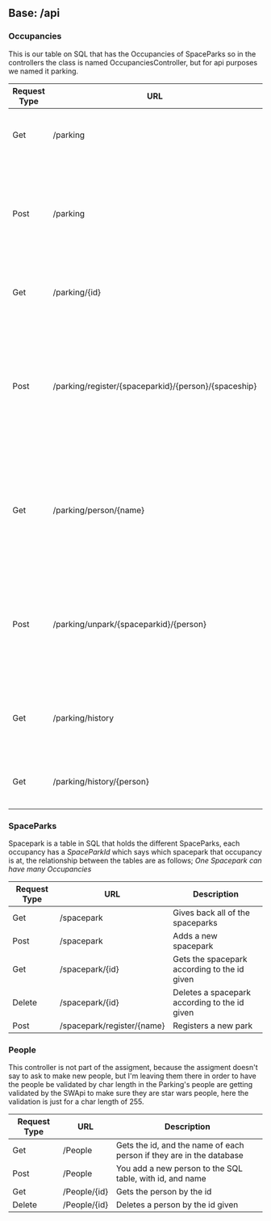 ## Base: /api

### Occupancies 
This is our table on SQL that has the Occupancies of SpaceParks so in the controllers the class is named OccupanciesController, but for api purposes we named it parking.

Request Type | URL | Description
------------ | --- | -----------
| Get | /parking | Give back a list of current parked ships. |
| Post | /parking | Register a parking, with a Occupancy Object, using this to validate the information in the database |
| Get | /parking/{id} | Gives back a specific parked ship according to the Id. |
| Post | /parking/register/{spaceparkid}/{person}/{spaceship} | Parks a spaceship according to the SW name given. **Validates** that it's a SW person, along with a  correct spaceship in the *background* |
| Get | /parking/person/{name} | Searches for parking depending on name given, **validates** after a Star Wars character name in the background. |
| Post | /parking/unpark/{spaceparkid}/{person} | Unparks a person *depending* on the name given, gives back the **amount paid** along with **hours** that they stayed |
| Get | /parking/history | Gives back *all* of the history reconds on the occupancy table |
| Get | /parking/history/{person} | Give back the history of a *specified* person. |

### SpaceParks
Spacepark is a table in SQL that holds the different SpaceParks, each occupancy has a *SpaceParkId* which says which spacepark that occupancy is at, the relationship between the tables are as follows; *One Spacepark can have many Occupancies*

Request Type | URL | Description
------------ | --- | -----------
| Get | /spacepark | Gives back all of the spaceparks |
| Post | /spacepark | Adds a new spacepark |
| Get | /spacepark/{id} | Gets the spacepark according to the id given |
| Delete | /spacepark/{id} | Deletes a spacepark according to the id given |
| Post | /spacepark/register/{name} | Registers a new park |

### People
This controller is not part of the assigment, because the assigment doesn't say to ask to make new people, but I'm leaving them there in order to have the people be validated by char length in the Parking's people are getting validated by the SWApi to make sure they are star wars people, here the validation is just for a char length of 255.

Request Type | URL | Description
------------ | --- | -----------
| Get | /People | Gets the id, and the name of each person if they are in the database |
| Post | /People | You add a new person to the SQL table, with id, and name |
| Get | /People/{id} | Gets the person by the id |
| Delete | /People/{id} | Deletes a person by the id given |
